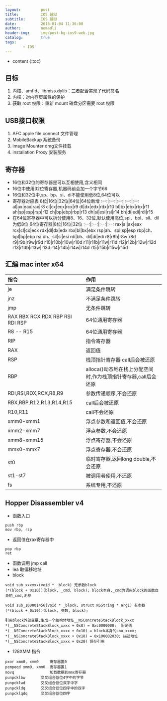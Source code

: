 ```yaml
---
layout:         post
title:          IOS 越狱
subtitle:       IOS 越狱
date:           2016-01-04 11:36:00
author:         nomadli
header-img:     img/post-bg-ios9-web.jpg
catalog:        true
tags:
        - IOS
---
```


* content
{:toc}

## 目标
1. 内核、amfid、libmiss.dylib：三者配合实现了代码签名
2. 内核：对内存页属性的保护
3. 获取 root 权限：重新 mount 磁盘分区需要 root 权限

## USB接口权限
1. AFC apple file connect 文件管理
2. MobileBackup				系统备份
3. image Mounter				dmg文件挂载
4. installation Proxy		安装服务

## 寄存器
- 16位和32位的寄存器是可以互相使用,含义相同
- 16位中使用32位寄存器,机器码前会加一个字节66
- 16位和32位中,sp、bp、si、di不能使用低8位,64位可以
- 寄存器对应表
8位|16位|32位|64位|64位新增
:--:|:--:|:--:|:--:|:--:
al|ax|eax|rax|r8
cl|cx|ecx|rcx|r9
dl|dx|edx|rdx|r10
bl|bx|ebx|rbx|r11
ah|sp|esp|rsp|r12
ch|bp|ebp|rbp|r13
dh|si|esi|rsi|r14
bh|di|edi|rdi|r15
- 在64位寄存器中可以拆分使用8、16、32位,默认使用高位,spl、bpl、sil、dil为低8位
64位寄存器|8位|16位|32位
:--:|:--:|:--:|:--:
rax|al|ax|eax
rcx|cl|cx|ecx
rdx|dl|dx|edx
rbx|bl|bx|ebx
rsp|ah、spl|sp|esp
rbp|ch、bpl|bp|ebp
rsi|dh、sil|si|esi
rdi|bh、dil|di|edi
r8|r8b|r8w|r8d
r9|r9b|r9w|r9d
r10|r10b|r10w|r10d
r11|r11b|r11w|r11d
r12|r12b|r12w|r12d
r13|r13b|r13w|r13d
r14|r14b|r14w|r14d
r15|r15b|r15w|r15d


## 汇编 mac inter x64
指令|作用
:--|:--
je|满足条件跳转
jnz|不满足条件跳转
jmp|无条件跳转
RAX RBX RCX RDX RBP RSI RDI RSP|64位通用寄存器
R8 -- R15|64位通用寄存器
RIP|指令寄存器
RAX|返回值
RSP|栈顶指针寄存器 call后会被还原
RBP|alloca()动态地在栈上分配空间时,作为栈顶指针寄存器,call后会还原
RDI,RSI,RDX,RCX,R8,R9|参数传递顺序,不会还原
RBX,RBP,R12,R13,R14,R15|call后会被还原
R10,R11|call不会还原
xmm0-xmm1|浮点参数和返回值,不会还原
xmm2-xmm7|浮点参数,不会还原
xmm8-xmm15|浮点寄存器,不会还原
mmx0-mmx7|浮点寄存器,不会还原
st0|临时寄存器,返回long double,不会还原
st1-st7|被调用者使用,不还原
fs|系统专用,不还原

## Hopper Disassembler v4
- 函数入口
```
push rbp
mov rbp, rsp
```
- 返回值在rax寄存器中
```
pop rbp
ret
```
- 函数调用 jmp call
- lea 取偏移地址
- block
```
void sub_xxxxxx(void * _block) 无参数block
(*(block + 0x10))(block, _cmd, block); block本身,_cmd为调用block的函数自身的_cmd,无参

void sub_100001456(void * _block, struct NSString * arg1) 有参数
(*(block + 0x10))(block, 参数, block);

引用block外部变量,生成一个结构体地址__NSConcreteStackBlock_xxxx
*(__NSConcreteStackBlock_xxxx + 0x8) = 0xc0000000;  固定值
*(__NSConcreteStackBlock_xxxx + 0x10) = block本身的sbu_xxxx;
*(__NSConcreteStackBlock_xxxx + 0x18) = 0x100002030; 描述地址
*(__NSConcreteStackBlock_xxxx + 0x20) 保存引用
```
- 128XMM 指令
```
pxor xmm0, xmm0     寄存器置0
pcmpeqd xmm0, xmm0  寄存器置1
movq                加载数据到mmx寄存器
punpcklbw       交叉组合低位4字中的字节
punpcklwd       交叉组合低位双字中字
punpckldq       交叉组合低位四字中的双字
punpcklqdq      交叉组合低位四字
```
